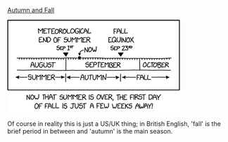 [Autumn and Fall](https://xkcd.com/2825)

![Autumn and Fall](./random_comic.png)

Of course in reality this is just a US/UK thing; in British English, 'fall' is the brief period in between and 'autumn' is the main season.

